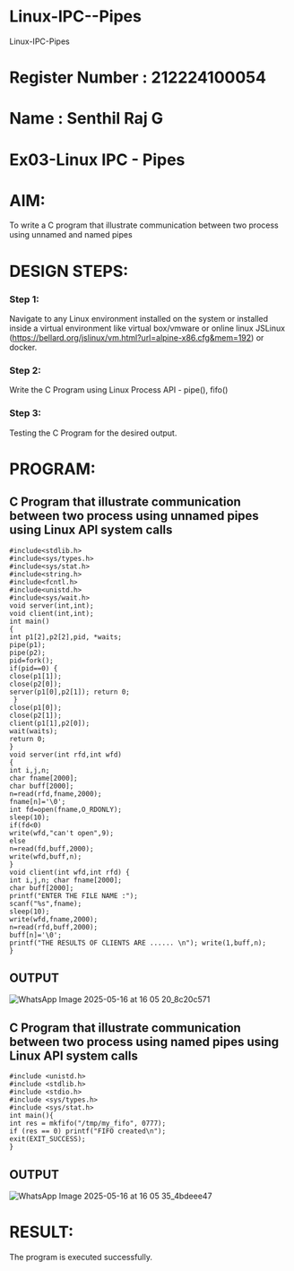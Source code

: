# Linux-IPC--Pipes
Linux-IPC-Pipes

# Register Number : 212224100054
# Name : Senthil Raj G
# Ex03-Linux IPC - Pipes

# AIM:
To write a C program that illustrate communication between two process using unnamed and named pipes

# DESIGN STEPS:

### Step 1:

Navigate to any Linux environment installed on the system or installed inside a virtual environment like virtual box/vmware or online linux JSLinux (https://bellard.org/jslinux/vm.html?url=alpine-x86.cfg&mem=192) or docker.

### Step 2:

Write the C Program using Linux Process API - pipe(), fifo()

### Step 3:

Testing the C Program for the desired output. 

# PROGRAM:

## C Program that illustrate communication between two process using unnamed pipes using Linux API system calls

```
#include<stdlib.h>
#include<sys/types.h> 
#include<sys/stat.h> 
#include<string.h> 
#include<fcntl.h> 
#include<unistd.h>
#include<sys/wait.h>
void server(int,int); 
void client(int,int); 
int main() 
{ 
int p1[2],p2[2],pid, *waits; 
pipe(p1); 
pipe(p2); 
pid=fork(); 
if(pid==0) { 
close(p1[1]); 
close(p2[0]); 
server(p1[0],p2[1]); return 0;
 } 
close(p1[0]); 
close(p2[1]); 
client(p1[1],p2[0]); 
wait(waits); 
return 0; 
} 
void server(int rfd,int wfd) 
{ 
int i,j,n; 
char fname[2000]; 
char buff[2000];
n=read(rfd,fname,2000);
fname[n]='\0';
int fd=open(fname,O_RDONLY);
sleep(10); 
if(fd<0) 
write(wfd,"can't open",9); 
else 
n=read(fd,buff,2000); 
write(wfd,buff,n); 
}
void client(int wfd,int rfd) {
int i,j,n; char fname[2000];
char buff[2000];
printf("ENTER THE FILE NAME :");
scanf("%s",fname);
sleep(10);
write(wfd,fname,2000);
n=read(rfd,buff,2000);
buff[n]='\0';
printf("THE RESULTS OF CLIENTS ARE ...... \n"); write(1,buff,n);
}
```



## OUTPUT

![WhatsApp Image 2025-05-16 at 16 05 20_8c20c571](https://github.com/user-attachments/assets/973af660-60ad-4e19-9e18-9b98ab6e128c)

## C Program that illustrate communication between two process using named pipes using Linux API system calls

```
#include <unistd.h>
#include <stdlib.h>
#include <stdio.h>
#include <sys/types.h>
#include <sys/stat.h>
int main(){
int res = mkfifo("/tmp/my_fifo", 0777);
if (res == 0) printf("FIFO created\n");
exit(EXIT_SUCCESS);
}
```



## OUTPUT

![WhatsApp Image 2025-05-16 at 16 05 35_4bdeee47](https://github.com/user-attachments/assets/1c104207-b308-4f03-920d-7499c03d6c71)

# RESULT:
The program is executed successfully.
